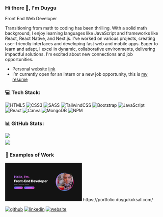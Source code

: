 ### Hi there 👋, I'm Duygu
Front End Web Developer

Transitioning from math to coding has been thrilling. With a solid math background, I enjoy learning languages like JavaScript and frameworks like React, React Native, and Next.js. I've worked on various projects, creating user-friendly interfaces and developing fast web and mobile apps. Eager to learn and adapt, I excel in dynamic, collaborative environments, delivering impactful solutions. I'm excited about new connections and job opportunities.

- Personal website [link](https://portfolio.duygukoksal.com/)
- I’m currently open for an Intern or a new job opportunity, this is [my resume](https://duygukoksal.com/duygu-koksal-resume.pdf)

### 💻 Tech Stack:
![HTML5](https://img.shields.io/badge/html5-%23E34F26.svg?style=for-the-badge&logo=html5&logoColor=white) ![CSS3](https://img.shields.io/badge/css3-%231572B6.svg?style=for-the-badge&logo=css3&logoColor=white)  ![SASS](https://img.shields.io/badge/SASS-hotpink.svg?style=for-the-badge&logo=SASS&logoColor=white) ![TailwindCSS](https://img.shields.io/badge/tailwindcss-%2338B2AC.svg?style=for-the-badge&logo=tailwind-css&logoColor=white) ![Bootstrap](https://img.shields.io/badge/bootstrap-%23563D7C.svg?style=for-the-badge&logo=bootstrap&logoColor=white) ![JavaScript](https://img.shields.io/badge/javascript-%23323330.svg?style=for-the-badge&logo=javascript&logoColor=%23F7DF1E) ![React](https://img.shields.io/badge/react-%2320232a.svg?style=for-the-badge&logo=react&logoColor=%2361DAFB) ![Canva](https://img.shields.io/badge/Canva-%2300C4CC.svg?style=for-the-badge&logo=Canva&logoColor=white) 
![MongoDB](https://img.shields.io/badge/MongoDB-%234ea94b.svg?style=for-the-badge&logo=mongodb&logoColor=white)
![NPM](https://img.shields.io/badge/NPM-%23CB3837.svg?style=for-the-badge&logo=npm&logoColor=white)

### 📊 GitHub Stats:
![](https://github-readme-stats.vercel.app/api?username=duyguca&theme=dark&hide_border=false&include_all_commits=false&count_private=false)<br/>
 <img width=40% align="center" src="https://github-readme-stats.vercel.app/api/top-langs/?username=duyguca&layout=compact&theme=radical" />



### 📁 Examples of Work
<img src="https://github.com/duyguca/portfolio-website/blob/main/public/image/portfolio-main.jpg" width="250"/>
https://portfolio.duygukoksal.com/


[<img src='https://cdn.jsdelivr.net/npm/simple-icons@3.0.1/icons/github.svg' alt='github' height='40'>](https://github.com/duyguca)  [<img src='https://cdn.jsdelivr.net/npm/simple-icons@3.0.1/icons/linkedin.svg' alt='linkedin' height='40'>](https://www.linkedin.com/in/https://www.linkedin.com/in/duygukoksalca//)  [<img src='https://cdn.jsdelivr.net/npm/simple-icons@3.0.1/icons/icloud.svg' alt='website' height='40'>](https://portfolio.duygukoksal.com/)  

